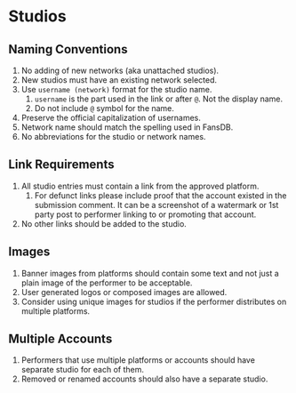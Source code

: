 # Studios

## Naming Conventions

1. No adding of new networks (aka unattached studios).  
2. New studios must have an existing network selected.
3. Use `username (network)` format for the studio name.  
    1. `username` is the part used in the link or after `@`. Not the display name.
    2. Do not include `@` symbol for the name.
4. Preserve the official capitalization of usernames. 
5. Network name should match the spelling used in FansDB.  
6. No abbreviations for the studio or network names.

## Link Requirements

1. All studio entries must contain a link from the approved platform.
    1. For defunct links please include proof that the account existed in the submission comment. It can be a screenshot of a watermark or 1st party post to performer linking to or promoting that account.  
2. No other links should be added to the studio. 

## Images

1. Banner images from platforms should contain some text and not just a plain image of the performer to be acceptable.
2. User generated logos or composed images are allowed.
3. Consider using unique images for studios if the performer distributes on multiple platforms.

## Multiple Accounts

1. Performers that use multiple platforms or accounts should have separate studio for each of them.
2. Removed or renamed accounts should also have a separate studio.